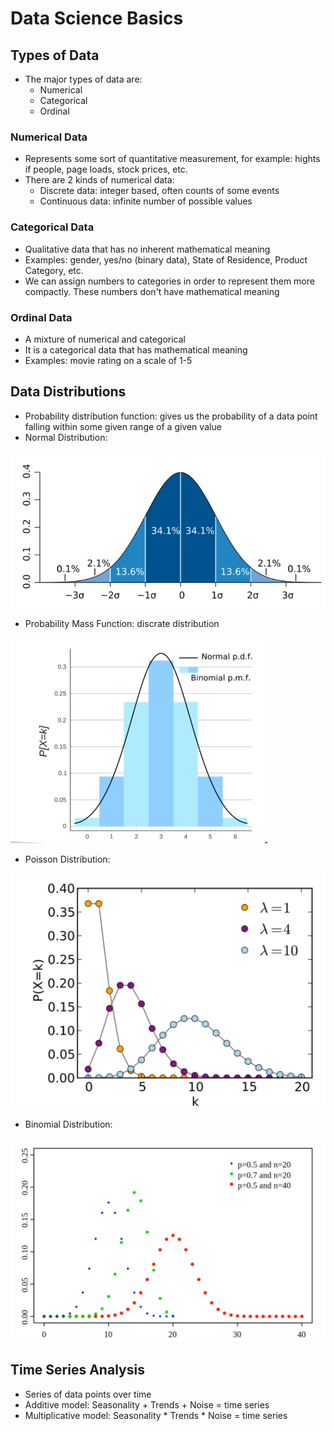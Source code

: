 # Data Science Basics

## Types of Data

- The major types of data are:
    - Numerical
    - Categorical
    - Ordinal

### Numerical Data

- Represents some sort of quantitative measurement, for example: hights if people, page loads, stock prices, etc.
- There are 2 kinds of numerical data:
    - Discrete data: integer based, often counts of some events
    - Continuous data: infinite number of possible values

### Categorical Data

- Qualitative data that has no inherent mathematical meaning
- Examples: gender, yes/no (binary data), State of Residence, Product Category, etc.
- We can assign numbers to categories in order to represent them more compactly. These numbers don't have mathematical meaning

### Ordinal Data

- A mixture of numerical and categorical
- It is a categorical data that has mathematical meaning
- Examples: movie rating on a scale of 1-5

## Data Distributions

- Probability distribution function: gives us the probability of a data point falling within some given range of a given value
- Normal Distribution:

![Normal Distribution](images/normal-distribution.png)

- Probability Mass Function: discrate distribution

![Probability Mass Function](images/probability-mass-function.png)

- Poisson Distribution:

![Poisson Distribution](images/poisson-dist.png)

- Binomial Distribution:

![Binomial Distribution](images/binomial-dist.png)


## Time Series Analysis

- Series of data points over time
- Additive model: Seasonality + Trends + Noise = time series
- Multiplicative model: Seasonality * Trends * Noise = time series